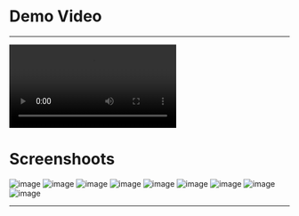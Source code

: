 # Demo Video

---

<video controls >
  <source src=" /showcase/demo.mp4" type="video/mp4" />
  Your browser does not support the video tag.
</video>

# Screenshoots

![image]( /showcase/img-1.webp)
![image]( /showcase/img-3.webp)
![image]( /showcase/img-2.webp)
![image]( /showcase/img-4.webp)
![image]( /showcase/img-5.webp)
![image]( /showcase/img-6.webp)
![image](/showcase/img-7.webp)
![image]( /showcase/img-8.webp)
![image]( /showcase/img-9.webp)

<!-- ![image](/showcase/img-1.webp) -->

---
